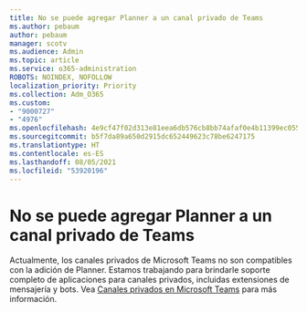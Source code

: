 ```yaml
---
title: No se puede agregar Planner a un canal privado de Teams
ms.author: pebaum
author: pebaum
manager: scotv
ms.audience: Admin
ms.topic: article
ms.service: o365-administration
ROBOTS: NOINDEX, NOFOLLOW
localization_priority: Priority
ms.collection: Adm_O365
ms.custom:
- "9000727"
- "4976"
ms.openlocfilehash: 4e9cf47f02d313e81eea6db576cb8bb74afaf0e4b11399ec0557bd771709491a
ms.sourcegitcommit: b5f7da89a650d2915dc652449623c78be6247175
ms.translationtype: HT
ms.contentlocale: es-ES
ms.lasthandoff: 08/05/2021
ms.locfileid: "53920196"
---
```

# <a name="unable-to-add-planner-to-a-teams-private-channel"></a>No se puede agregar Planner a un canal privado de Teams

Actualmente, los canales privados de Microsoft Teams no son compatibles con la adición de Planner.  Estamos trabajando para brindarle soporte completo de aplicaciones para canales privados, incluidas extensiones de mensajería y bots. Vea [Canales privados en Microsoft Teams](https://docs.microsoft.com/microsoftteams/private-channels#what-you-need-to-know-about-private-channels) para más información.
